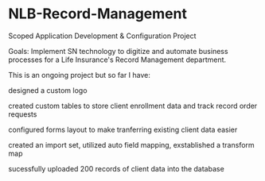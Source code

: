# NLB-Record-Management
Scoped Application Development &amp; Configuration Project

Goals: Implement SN technology to digitize and automate business processes for a Life Insurance's Record Management department. 

This is an ongoing project but so far I have:

designed a custom logo 

created custom tables to store client enrollment data and track record order requests

configured forms layout to make tranferring existing client data easier

created an import set, utilized auto field mapping, exstablished a transform map

sucessfully uploaded 200 records of client data into the database
